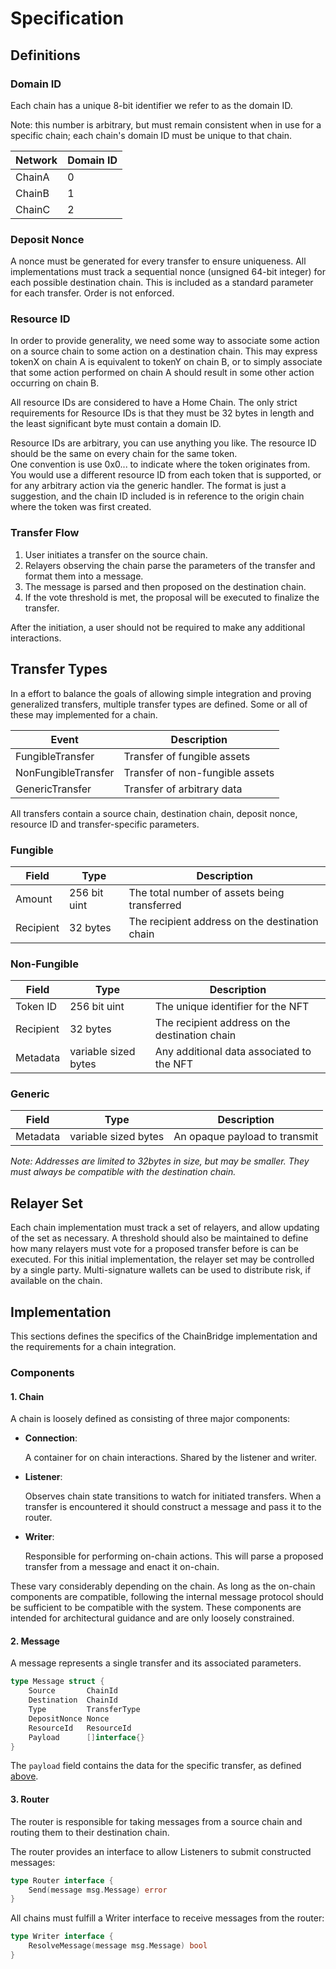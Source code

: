 # Specification

## Definitions

### Domain ID

Each chain has a unique 8-bit identifier we refer to as the domain ID.

Note: this number is arbitrary, but must remain consistent when in use for a specific chain; each chain's domain ID must be unique to that chain.

| Network | Domain ID |
| ------- | --------- |
| ChainA  | 0         |
| ChainB  | 1         |
| ChainC  | 2         |

### Deposit Nonce

A nonce must be generated for every transfer to ensure uniqueness. All implementations must track a sequential nonce (unsigned 64-bit integer) for each possible destination chain. This is included as a standard parameter for each transfer. Order is not enforced.

### Resource ID

In order to provide generality, we need some way to associate some action on a source chain to some action on a destination chain. This may express tokenX on chain A is equivalent to tokenY on chain B, or to simply associate that some action performed on chain A should result in some other action occurring on chain B.

All resource IDs are considered to have a Home Chain. The only strict requirements for Resource IDs is that they must be 32 bytes in length and the least significant byte must contain a domain ID.

Resource IDs are arbitrary, you can use anything you like. The resource ID should be the same on every chain for the same token.\
One convention is use 0x0... to indicate where the token originates from. You would use a different resource ID from each token that is supported, or for any arbitrary action via the generic handler. The format is just a suggestion, and the chain ID included is in reference to the origin chain where the token was first created.

### Transfer Flow

1. User initiates a transfer on the source chain.
2. Relayers observing the chain parse the parameters of the transfer and format them into a message.
3. The message is parsed and then proposed on the destination chain.
4. If the vote threshold is met, the proposal will be executed to finalize the transfer.

After the initiation, a user should not be required to make any additional interactions.

## Transfer Types

In a effort to balance the goals of allowing simple integration and proving generalized transfers, multiple transfer types are defined. Some or all of these may implemented for a chain.

| Event               | Description                     |
| ------------------- | ------------------------------- |
| FungibleTransfer    | Transfer of fungible assets     |
| NonFungibleTransfer | Transfer of non-fungible assets |
| GenericTransfer     | Transfer of arbitrary data      |

All transfers contain a source chain, destination chain, deposit nonce, resource ID and transfer-specific parameters.

### Fungible

| Field     | Type         | Description                                    |
| --------- | ------------ | ---------------------------------------------- |
| Amount    | 256 bit uint | The total number of assets being transferred   |
| Recipient | 32 bytes     | The recipient address on the destination chain |

### Non-Fungible

| Field     | Type                 | Description                                    |
| --------- | -------------------- | ---------------------------------------------- |
| Token ID  | 256 bit uint         | The unique identifier for the NFT              |
| Recipient | 32 bytes             | The recipient address on the destination chain |
| Metadata  | variable sized bytes | Any additional data associated to the NFT      |

### Generic

| Field    | Type                 | Description                   |
| -------- | -------------------- | ----------------------------- |
| Metadata | variable sized bytes | An opaque payload to transmit |

_Note: Addresses are limited to 32bytes in size, but may be smaller. They must always be compatible with the destination chain._

## Relayer Set

Each chain implementation must track a set of relayers, and allow updating of the set as necessary. A threshold should also be maintained to define how many relayers must vote for a proposed transfer before is can be executed. For this initial implementation, the relayer set may be controlled by a single party. Multi-signature wallets can be used to distribute risk, if available on the chain.

## Implementation

This sections defines the specifics of the ChainBridge implementation and the requirements for a chain integration.

### Components

#### 1. Chain

A chain is loosely defined as consisting of three major components:

*   **Connection**:

    A container for on chain interactions. Shared by the listener and writer.
*   **Listener**:

    Observes chain state transitions to watch for initiated transfers. When a transfer is encountered it should construct a message and pass it to the router.
*   **Writer**:

    Responsible for performing on-chain actions. This will parse a proposed transfer from a message and enact it on-chain.

These vary considerably depending on the chain. As long as the on-chain components are compatible, following the internal message protocol should be sufficient to be compatible with the system. These components are intended for architectural guidance and are only loosely constrained.

#### 2. Message

A message represents a single transfer and its associated parameters.

```go
type Message struct {
    Source       ChainId   
    Destination  ChainId 
    Type         TransferType
    DepositNonce Nonce
    ResourceId   ResourceId
    Payload      []interface{}
}
```

The `payload` field contains the data for the specific transfer, as defined [above](spec.md#transfer-types).

#### 3. Router

The router is responsible for taking messages from a source chain and routing them to their destination chain.

The router provides an interface to allow Listeners to submit constructed messages:

```go
type Router interface {
    Send(message msg.Message) error
}
```

All chains must fulfill a Writer interface to receive messages from the router:

```go
type Writer interface {
    ResolveMessage(message msg.Message) bool
}
```
